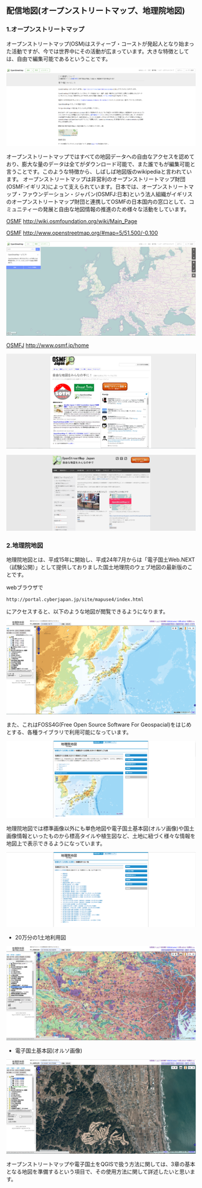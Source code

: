 ## 配信地図(オープンストリートマップ、地理院地図)

### 1.オープンストリートマップ
オープンストリートマップ(OSM)はスティーブ・コーストが発起人となり始まった活動ですが、今では世界中にその活動が広まっています。大きな特徴としては、自由で編集可能であるということです。

![policy](./img/2-2-8-1.png)

オープンストリートマップではすべての地図データへの自由なアクセスを認めており、膨大な量のデータは全てがダウンロード可能で、また誰でもが編集可能と言うことです。このような特徴から、しばしば地図版のwikipediaと言われています。
オープンストリートマップは非営利のオープンストリートマップ財団(OSMF:イギリス)によって支えられています。日本では、オープンストリートマップ・ファウンデーション・ジャパン(OSMFJ:日本)という法人組織がイギリスのオープンストリートマップ財団と連携してOSMFの日本国内の窓口として、コミュニティーの発展と自由な地図情報の推進のため様々な活動をしています。

[OSMF](http://wiki.osmfoundation.org/wiki/Main_Page)
http://wiki.osmfoundation.org/wiki/Main_Page

[OSMF](http://www.openstreetmap.org/)
http://www.openstreetmap.org/#map=5/51.500/-0.100

![OSMF](./img/2-2-8-2.png)

[OSMFJ](http://www.osmf.jp/home)
http://www.osmf.jp/home

![OSMFJ](./img/2-2-8-3a.png)

![OSMFJ2](./img/2-2-8-3.png)


### 2.地理院地図

地理院地図とは、平成15年に開始し、平成24年7月からは「電子国土Web.NEXT（試験公開）」として提供しておりました国土地理院のウェブ地図の最新版のことです。

webブラウザで
```
http://portal.cyberjapan.jp/site/mapuse4/index.html
```
にアクセスすると、以下のような地図が閲覧できるようになります。

![地理院1](./img/2-2-8-5.png)

また、これはFOSS4G(Free Open Source Software For Geospacial)をはじめとする、各種ライブラリで利用可能になっています。

![地理院2](./img/2-2-8-6.png)

地理院地図では標準画像以外にも単色地図や電子国土基本図(オルソ画像)や国土画像情報といったものから標高タイルや植生図など、土地に紐づく様々な情報を地図上で表示できるようになっています。

![地理院3](./img/2-2-8-7.png)

- 20万分の1土地利用図

![地理院4](./img/2-2-8-8.png)

- 電子国土基本図(オルソ画像)

![地理院5](./img/2-2-8-9.png)

オープンストリートマップや電子国土をQGISで扱う方法に関しては、3章の基本となる地図を準備するという項目で、その使用方法に関して詳述したいと思います。

